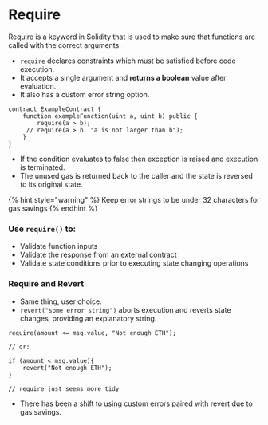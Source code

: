 # Require

Require is a keyword in Solidity that is used to make sure that functions are called with the correct arguments.&#x20;

* `require` declares constraints which must be satisfied before code execution.
* It accepts a single argument and **returns a boolean** value after evaluation.&#x20;
* It also has a custom error string option.

```solidity
contract ExampleContract {    
    function exampleFunction(uint a, uint b) public {        
        require(a > b);    
     // require(a > b, "a is not larger than b");    
    }
}
```

* If the condition evaluates to false then exception is raised and execution is terminated.&#x20;
* The unused gas is returned back to the caller and the state is reversed to its original state.

{% hint style="warning" %}
Keep error strings to be under 32 characters for gas savings
{% endhint %}

### Use `require()` to:

* Validate function inputs
* Validate the response from an external contract
* Validate state conditions prior to executing state changing operations

### Require and Revert

* Same thing, user choice.
* `revert("some error string")` aborts execution and reverts state changes, providing an explanatory string.

```solidity
require(amount <= msg.value, "Not enough ETH");

// or:

if (amount < msg.value){
    revert("Not enough ETH");
}

// require just seems more tidy
```

* There has been a shift to using custom errors paired with revert due to gas savings.

